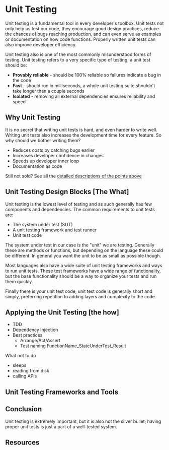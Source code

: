 # Unit Testing

Unit testing is a fundamental tool in every developer's toolbox. Unit tests not only help us test our code, they
encourage good design practices, reduce the chances of bugs reaching production, and can even serve as examples or
documentation on how code functions. Properly written unit tests can also improve developer efficiency.

Unit testing also is one of the most commonly misunderstood forms of testing. Unit testing refers to a very specific
type of testing; a unit test should be:

- **Provably reliable** - should be 100% reliable so failures indicate a bug in the code
- **Fast** - should run in milliseconds, a whole unit testing suite shouldn't take longer than a couple seconds
- **Isolated** - removing all external dependencies ensures reliability and speed

<!-- The document should start with a brief overview about the test type and what is covered in this document, the goal here is to provide a high-level description to help the reader understand what is covered to decide whether to continue reading or not. -->

## Why Unit Testing

It is no secret that writing unit tests is hard, and even harder to write well. Writing unit tests also increases the
development time for every feature. So why should we bother writing them?

- Reduces costs by catching bugs earlier
- Increases developer confidence in changes
- Speeds up developer inner loop
- Documentation as code

Still not sold? See all the [detailed descriptions of the points above](./why-unit-tests.md)

## Unit Testing Design Blocks [The What]
<!-- In this section, describe the test type, its components, and how they interact to solve the problem described above. -->

Unit testing is the lowest level of testing and as such generally has few components and dependencies. The common
requirements to unit tests are:

- The system under test (SUT)
- A unit testing framework and test runner
- Unit test code

The system under test in our case is the "unit" we are testing. Generally these are methods or functions, but depending
on the language these could be different. In general you want the unit to be as small as possible though.

Most languages also have a wide suite of unit testing frameworks and ways to run unit tests. These test frameworks have
a wide range of functionality, but the base functionality should be a way to organize your tests and run them quickly.

Finally there is your unit test code; unit test code is generally short and simply, preferring repetition to adding
layers and complexity to the code.

## Applying the Unit Testing [the how]

- TDD
- Dependency Injection 
- Best practices
  - Arrange/Act/Assert
  - Test naming FunctionName_StateUnderTest_Result

What not to do
- sleeps
- reading from disk
- calling APIs

<!-- In this section, describe what good testing looks like for this test type, discuss some of the best practices, discuss pitfalls to avoid, and finally discuss some of the common tools used to apply the test type, if any. -->

## Unit Testing Frameworks and Tools

<!-- In this section, describe various test frameworks and tools, their pros and cons, and provide with the links to where to get more information. -->

## Conclusion

Unit testing is extremely important, but it is also not the silver bullet; having proper unit tests is just a part of a
well-tested system. 

<!-- In conclusion, provide the final thoughts on why and how this type of test can help with your next customer engagement, what best practices and recommendations that can be withdrawn from the case studies and research. -->

## Resources

<!-- List additional readings about this test type for those that would like to dive deeper. -->
